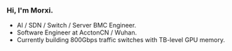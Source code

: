 ### Hi, I'm Morxi.

-   AI / SDN / Switch / Server BMC Engineer.
-   Software Engineer at AcctonCN / Wuhan.
-   Currently building 800Gbps traffic switches with TB-level GPU memory.
